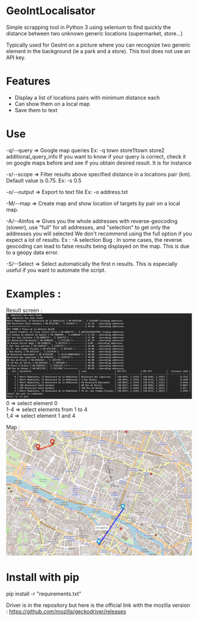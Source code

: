 # GeoIntLocalisator
 Simple scrapping tool in Python 3 using selenium to find quickly the distance between two unknown generic locations (supermarket, store...)

 Typically used for GeoInt on a picture where you can recognize two generic element in the background (ie a park and a store).
 This tool does not use an API key.

# Features 
-	Display a list of locations pairs with minimum distance each
-	Can show them on a local map
-	Save them to text


# Use
-q/--query => Google map queries 
Ex: -q town store1!town store2 additional_query_info
If you want to know if your query is correct, check it on google maps before and see if you obtain desired result.
It is for instance

-s/--scope => Filter results above specified distance in a locations pair (km). Default value is 0.75.
Ex: -s 0.5

-o/--output => Export to text file 
Ex: -o address.txt

-M/--map => Create map and show location of targets by pair on a local map.

-A/--AInfos => Gives you the whole addresses with reverse-geocoding (slower), use "full"
	for all addresses, and "selection" to get only the addresses you will selected
	We don't recommend using the full option if you expect a lot of results.
Ex : -A selection
Bug : In some cases, the reverse geocoding can lead to false results being displayed on the map. This is due to a geopy data error.

-S/--Select => Select automatically the first n results. This is especially useful if you want to automate the script.

# Examples :
Result screen :
![Result screen](Examples//result_table.png)
0 => select element 0<br/>
1-4 => select elements from 1 to 4<br/>
1,4 => select element 1 and 4<br/>


Map :
![Result screen](Examples//map_example.png)

# Install with pip
pip install -r "requirements.txt"


Driver is in the repository but here is the official link with the mozilla version :
https://github.com/mozilla/geckodriver/releases
